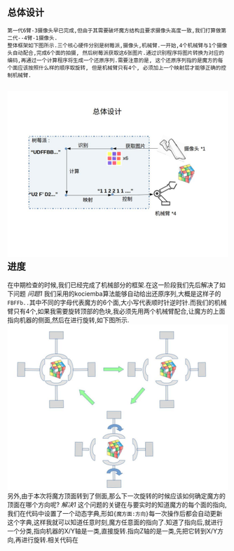 **总体设计**
----
	第一代6臂-3摄像头早已完成,但由于其需要破坏魔方结构且要求摄像头高度一致,我们打算做第二代--4臂-1摄像头.   
	整体框架如下图所示.三个核心硬件分别是树莓派,摄像头,机械臂.一开始,4个机械臂与1个摄像头自动配合,完成6个面的拍摄, 然后树莓派获取这6张图片.通过识别程序将图片转换为对应的编码,再通过一个计算程序将生成一个还原序列.需要注意的是, 这个还原序列指的是魔方的每个面应该按照什么样的顺序取旋转, 但是机械臂只有4个, 必须加上一个映射层才能够正确的控制机械臂.   
 ![整体框架](readme_static/frame.jpg)   
**进度**
----
在中期检查的时候,我们已经完成了机械部分的框架.在这一阶段我们先后解决了如下问题
*问题1* 我们采用的kociemba算法能够自动给出还原序列,大概是这样子的`FBFFb..`其中不同的字母代表魔方的6个面,大小写代表顺时针逆时针.而我们的机械臂只有4个,如果我需要旋转顶部的色块,我必须先用两个机械臂配合,让魔方的上面指向机器的侧面,然后在进行旋转,如下图所示.  
 ![整体框架](readme_static/way2rotate.jpg)     
	另外,由于本次将魔方顶面转到了侧面,那么下一次旋转的时候应该如何确定魔方的顶面在哪个方向呢?
*解决1* 这个问题的关键在与要实时的知道魔方的每个面的指向,我们在代码中设置了一个动态字典,形如`{魔方面:方向}`每一次操作后都会自动更新这个字典,这样我就可以知道任意时刻,魔方任意面的指向了.知道了指向后,就进行一个分类,指向机器的X/Y轴是一类,直接旋转.指向Z轴的是一类,先把它转到X/Y方向,再进行旋转.相关代码在


